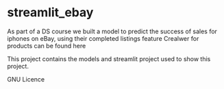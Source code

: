 # streamlit_ebay
As part of a DS course we built a model to predict the success of sales for iphones on eBay, using their completed listings feature
Crealwer for products can be found here

This project contains the models and streamlit project used to show this project. 

GNU Licence
